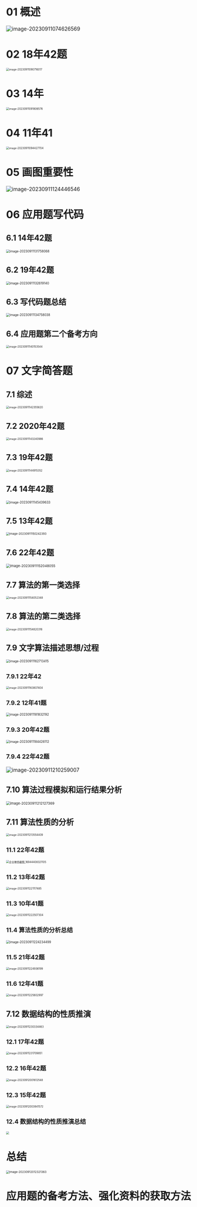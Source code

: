 # 01 概述

![image-20230911074626569](https://cvp.oss-cn-shanghai.aliyuncs.com/picgo/202309110746535.png)



# 02 18年42题

<img src="https://cvp.oss-cn-shanghai.aliyuncs.com/picgo/202309110907199.png" alt="image-20230911090716017" style="zoom:50%;" />



# 03 14年

<img src="https://cvp.oss-cn-shanghai.aliyuncs.com/picgo/202309110918730.png" alt="image-20230911091806576" style="zoom:50%;" />



# 04 11年41

<img src="https://cvp.oss-cn-shanghai.aliyuncs.com/picgo/202309110944790.png" alt="image-20230911094427704" style="zoom:50%;" />



# 05 画图重要性

![image-20230911124446546](https://cvp.oss-cn-shanghai.aliyuncs.com/picgo/202309111244821.png)



# 06 应用题写代码



## 6.1 14年42题

<img src="https://cvp.oss-cn-shanghai.aliyuncs.com/picgo/202309111317165.png" alt="image-20230911131758068" style="zoom: 60%;" />



## 6.2 19年42题

<img src="https://cvp.oss-cn-shanghai.aliyuncs.com/picgo/202309111326242.png" alt="image-20230911132619140" style="zoom: 60%;" />



## 6.3 写代码题总结

<img src="https://cvp.oss-cn-shanghai.aliyuncs.com/picgo/202309111347138.png" alt="image-20230911134758038" style="zoom: 60%;" />



## 6.4 应用题第二个备考方向

<img src="https://cvp.oss-cn-shanghai.aliyuncs.com/picgo/202309111401654.png" alt="image-20230911140153544" style="zoom:50%;" />



# 07 文字简答题



## 7.1 综述

<img src="https://cvp.oss-cn-shanghai.aliyuncs.com/picgo/202309111423758.png" alt="image-20230911142355620" style="zoom:50%;" />



## 7.2 2020年42题

<img src="https://cvp.oss-cn-shanghai.aliyuncs.com/picgo/202309111432108.png" alt="image-20230911143240986" style="zoom:50%;" />



## 7.3 19年42题

<img src="https://cvp.oss-cn-shanghai.aliyuncs.com/picgo/202309111449510.png" alt="image-20230911144915352" style="zoom:50%;" />



## 7.4 14年42题

<img src="https://cvp.oss-cn-shanghai.aliyuncs.com/picgo/202309111454762.png" alt="image-20230911145439633" style="zoom: 60%;" />



## 7.5 13年42题

<img src="https://cvp.oss-cn-shanghai.aliyuncs.com/picgo/202309111502561.png" alt="image-20230911150242393" style="zoom: 55%;" />



## 7.6 22年42题

<img src="https://cvp.oss-cn-shanghai.aliyuncs.com/picgo/202309111520321.png" alt="image-20230911152048055" style="zoom:67%;" />



## 7.7 算法的第一类选择

<img src="https://cvp.oss-cn-shanghai.aliyuncs.com/picgo/202309111540538.png" alt="image-20230911154052348" style="zoom:50%;" />



## 7.8 算法的第二类选择

<img src="https://cvp.oss-cn-shanghai.aliyuncs.com/picgo/202309111548464.png" alt="image-20230911154820316" style="zoom:50%;" />



## 7.9 文字算法描述思想/过程

<img src="https://cvp.oss-cn-shanghai.aliyuncs.com/picgo/202309111627514.png" alt="image-20230911162713415" style="zoom: 60%;" />

### 7.9.1 22年42

<img src="https://cvp.oss-cn-shanghai.aliyuncs.com/picgo/202309111638517.png" alt="image-20230911163807404" style="zoom:50%;" />



### 7.9.2 12年41题

<img src="https://cvp.oss-cn-shanghai.aliyuncs.com/picgo/202309111818336.png" alt="image-20230911181832192" style="zoom: 60%;" />



### 7.9.3 20年42题

<img src="https://cvp.oss-cn-shanghai.aliyuncs.com/picgo/202309111844268.png" alt="image-20230911184426112" style="zoom: 60%;" />



### 7.9.4 22年42题

![image-20230911210259007](https://cvp.oss-cn-shanghai.aliyuncs.com/picgo/202309112102230.png)



## 7.10 算法过程模拟和运行结果分析

<img src="https://cvp.oss-cn-shanghai.aliyuncs.com/picgo/202309112121469.png" alt="image-20230911212127369" style="zoom: 67%;" />



## 7.11 算法性质的分析

<img src="https://cvp.oss-cn-shanghai.aliyuncs.com/picgo/202309112135556.png" alt="image-20230911213554409" style="zoom:50%;" />



### 11.1 22年42题

<img src="https://cvp.oss-cn-shanghai.aliyuncs.com/picgo/202309112200152.png" alt="企业微信截图_16944408321105" style="zoom: 50%;" />



### 11.2 13年42题

<img src="https://cvp.oss-cn-shanghai.aliyuncs.com/picgo/202309112211588.png" alt="image-20230911221117485" style="zoom:50%;" />



### 11.3 10年41题

<img src="https://cvp.oss-cn-shanghai.aliyuncs.com/picgo/202309112225401.png" alt="image-20230911222507304" style="zoom: 50%;" />



### 11.4 算法性质的分析总结

<img src="https://cvp.oss-cn-shanghai.aliyuncs.com/picgo/202309112242652.png" alt="image-20230911224234499" style="zoom:60%;" />



### 11.5 21年42题

<img src="https://cvp.oss-cn-shanghai.aliyuncs.com/picgo/202309112249359.png" alt="image-20230911224936199" style="zoom:50%;" />



### 11.6 12年41题

<img src="https://cvp.oss-cn-shanghai.aliyuncs.com/picgo/202309112256102.png" alt="image-20230911225602997" style="zoom:50%;" />



## 7.12 数据结构的性质推演

<img src="https://cvp.oss-cn-shanghai.aliyuncs.com/picgo/202309112303558.png" alt="image-20230911230334463" style="zoom:50%;" />

### 12.1 17年42题

<img src="https://cvp.oss-cn-shanghai.aliyuncs.com/picgo/202309112317943.png" alt="image-20230911231709851" style="zoom:50%;" />



### 12.2 16年42题

<img src="https://cvp.oss-cn-shanghai.aliyuncs.com/picgo/202309120016641.png" alt="image-20230912001612548" style="zoom:50%;" />



### 12.3 15年42题

<img src="https://cvp.oss-cn-shanghai.aliyuncs.com/picgo/202309120038747.png" alt="image-20230912003841572" style="zoom:50%;" />

### 12.4 数据结构的性质推演总结

<img src="https://cvp.oss-cn-shanghai.aliyuncs.com/picgo/202309120057719.png" style="zoom:50%;" />

# 总结

<img src="https://cvp.oss-cn-shanghai.aliyuncs.com/picgo/202309120123503.png" alt="image-20230912012321363" style="zoom: 55%;" />



# 应用题的备考方法、强化资料的获取方法
